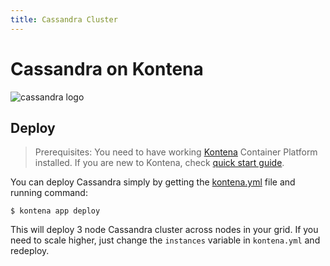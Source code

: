 ```yaml
---
title: Cassandra Cluster
---
```


# Cassandra on Kontena

![cassandra logo](http://cassandra.apache.org/media/img/cassandra_logo.png)

## Deploy

> Prerequisites: You need to have working [Kontena](http://www.kontena.io) Container Platform installed. If you are new to Kontena, check [quick start guide](http://www.kontena.io/docs/getting-started/quick-start).   

You can deploy Cassandra simply by getting the [kontena.yml](./kontena.yml) file and running command:

```
$ kontena app deploy
```

This will deploy 3 node Cassandra cluster across nodes in your grid. If you need to scale higher,
just change the `instances` variable in `kontena.yml` and redeploy.
